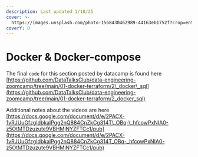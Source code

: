```yaml
---
description: Last updated 1/18/25
cover: >-
  https://images.unsplash.com/photo-1568430462989-44163eb1752f?crop=entropy&cs=srgb&fm=jpg&ixid=M3wxOTcwMjR8MHwxfHNlYXJjaHwxfHx3aGFsZXxlbnwwfHx8fDE3MzcyNDEzMTl8MA&ixlib=rb-4.0.3&q=85
coverY: 0
---
```


# Docker & Docker-compose



The final `code` for this section posted by datacamp is found here [https://github.com/DataTalksClub/data-engineering-zoomcamp/tree/main/01-docker-terraform/2\_docker\_sql](https://github.com/DataTalksClub/data-engineering-zoomcamp/tree/main/01-docker-terraform/2_docker_sql)

Additional notes about the videos are here [https://docs.google.com/document/d/e/2PACX-1vRJUuGfzgIdbkalPgg2nQ884CnZkCg314T\_OBq-\_hfcowPxNIA0-z5OtMTDzuzute9VBHMjNYZFTCc1/pub](https://docs.google.com/document/d/e/2PACX-1vRJUuGfzgIdbkalPgg2nQ884CnZkCg314T_OBq-_hfcowPxNIA0-z5OtMTDzuzute9VBHMjNYZFTCc1/pub)
